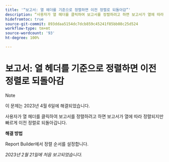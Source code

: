 ```yaml
---
title: '“보고서: 열 헤더를 기준으로 정렬하면 이전 정렬로 되돌아감”'
description: “사용자가 열 헤더를 클릭하여 보고서를 정렬하려고 하면 보고서가 열에 따라 정렬되지만 빠르게 이전 정렬로 되돌아갑니다.”
hidefromtoc: true
source-git-commit: 893ddaa5154dc7dcb859c45241f85bb08c25d524
workflow-type: tm+mt
source-wordcount: '93'
ht-degree: 100%

---
```



# 보고서: 열 헤더를 기준으로 정렬하면 이전 정렬로 되돌아감

>[!NOTE]
>
>이 문제는 2023년 4월 6일에 해결되었습니다.

사용자가 열 헤더를 클릭하여 보고서를 정렬하려고 하면 보고서가 열에 따라 정렬되지만 빠르게 이전 정렬로 되돌아갑니다.

**해결 방법**

Report Builder에서 정렬 순서를 설정합니다.

_2023년 2월 21일에 처음 보고되었습니다._

